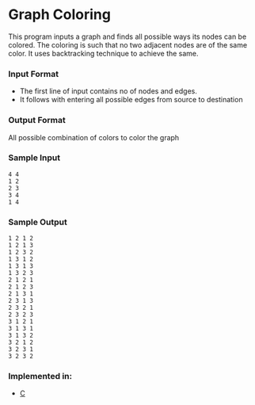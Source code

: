 # Graph Coloring

This program inputs a graph and finds all possible ways its nodes can be colored.
The coloring is such that no two adjacent nodes are of the same color.
It uses backtracking technique to achieve the same.

### Input Format

- The first line of input contains no of nodes and edges.
- It follows with entering all possible edges from source to destination

### Output Format

All possible combination of colors to color the graph

### Sample Input

```
4 4
1 2
2 3
3 4
1 4
```

### Sample Output

```
1 2 1 2
1 2 1 3
1 2 3 2
1 3 1 2
1 3 1 3
1 3 2 3
2 1 2 1
2 1 2 3
2 1 3 1
2 3 1 3
2 3 2 1
2 3 2 3
3 1 2 1
3 1 3 1
3 1 3 2
3 2 1 2
3 2 3 1
3 2 3 2
```

### Implemented in:

- [C](graph_coloring.c)
